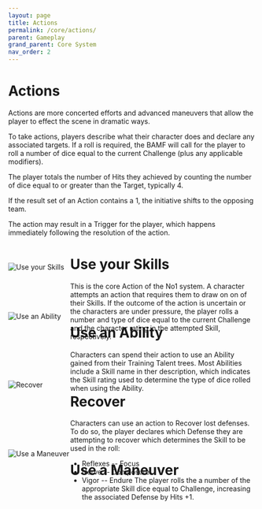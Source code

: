```yaml
---
layout: page
title: Actions
permalink: /core/actions/
parent: Gameplay
grand_parent: Core System
nav_order: 2
---
```


# Actions

Actions are more concerted efforts and advanced maneuvers that allow the player to effect the scene in dramatic ways.

To take actions, players describe what their character does and declare any associated targets.  If a roll is required, the BAMF will call for the player to roll a number of dice equal to the current Challenge (plus any applicable modifiers).

The player totals the number of Hits they achieved by counting the number of dice equal to or greater than the Target, typically 4. 

If the result set of an Action contains a 1, the initiative shifts to the opposing team.

The action may result in a Trigger for the player, which happens immediately following the resolution of the action.

<div style="width: 100%;">
<div style="width: 25%; height: 100px; float: left;"> 

![Use your Skills](/assets/img/action_skills.png)

</div>
<div style="margin-left: 25%; height: 100px;"> 

# Use your Skills

This is the core Action of the No1 system.  A character attempts an action that requires them to draw on on of their Skills.  If the outcome of the action is uncertain or the characters are under pressure, the player rolls a number and type of dice equal to the current Challenge and the character rating in the attempted Skill, respectively.

</div>
<div style="width: 25%; height: 100px; float: left;"> 

![Use an Ability](/assets/img/action_ability.png)

</div>
<div style="margin-left: 25%; height: 100px;"> 

# Use an Ability

Characters can spend their action to use an Ability gained from their Training Talent trees.  Most Abilities include a Skill name in ther description, which indicates the Skill rating used to determine the type of dice rolled when using the Ability.


</div>
<div style="width: 25%; height: 100px; float: left;"> 

![Recover](/assets/img/action_recover.png)

</div>
<div style="margin-left: 25%; height: 100px;"> 

# Recover

Characters can use an action to Recover lost defenses.  To do so, the player declares which Defense they are attempting to recover which determines the Skill to be used in the roll:
* Reflexes -- Focus
* Nerve -- Composure
* Vigor -- Endure
The player rolls the a number of the appropriate Skill dice equal to Challenge, increasing the associated Defense by Hits +1.

</div>
<div style="width: 25%; height: 100px; float: left;"> 

![Use a Maneuver](/assets/img/action_maneuver.png)

</div>
<div style="margin-left: 25%; height: 100px;"> 

# Use a Maneuver


</div>
</div>
